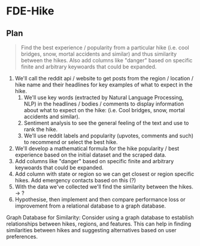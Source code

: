 # FDE-Hike

## Plan

> Find the best experience / popularity from a particular hike (i.e. cool bridges, snow, mortal accidents and similar) and thus similarity between the hikes.
> Also add columns like "danger" based on specific finite and arbitrary keywoards that could be expanded.

1. We'll call the reddit api / website to get posts from the region / location / hike name and their headlines for key examples of what to expect in the hike.
    1. We'll use key words (extracted by Natural Language Processing, NLP) in the headlines / bodies / comments to display information about what to expect on the hike: (i.e. Cool bridges, snow, mortal accidents and similar).
    2. Sentiment analysis to see the general feeling of the text and use to rank the hike.
    3. We'll use reddit labels and popularity (upvotes, comments and such) to recommend or select the best hike.
2. We'll develop a mathematical formula for the hike popularity / best experience based on the initial dataset and the scraped data.
3. Add columns like "danger" based on specific finite and arbitrary keywoards that could be expanded.
5. Add column with state or region so we can get closest or region specific hikes. Add emergency contacts based on this (?)
6. With the data we've collected we'll find the similarity between the hikes. -> ?
7. Hypothesise, then implement and then compare performance loss or improvement from a relational database to a graph database.


Graph Database for Similarity: Consider using a graph database to establish relationships between hikes, regions, and features. This can help in finding similarities between hikes and suggesting alternatives based on user preferences.